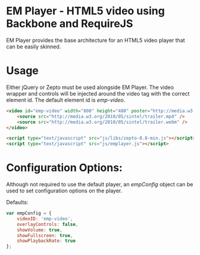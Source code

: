 # EM Player - HTML5 video using Backbone and RequireJS

EM Player provides the base architecture for an HTML5 video player that can be easily skinned.

# Usage

Either jQuery or Zepto must be used alongside EM Player. The video wrapper and controls will be injected around the video tag with the correct element id. The default element id is *emp-video*.

``` html
<video id="emp-video" width="800" height="480" poster="http://media.w3.org/2010/05/sintel/poster.png">
	<source src="http://media.w3.org/2010/05/sintel/trailer.mp4" />
	<source src="http://media.w3.org/2010/05/sintel/trailer.webm" />
</video>

<script type="text/javascript" src="js/libs/zepto-0.8-min.js"></script>
<script type="text/javascript" src="js/emplayer.js"></script>
```

# Configuration Options:

Although not required to use the default player, an *empConfig* object can be used to set configuration options on the player.

Defaults:

``` js
var empConfig = {
	videoID: 'emp-video',
	overlayControls: false,
	showVolume: true,
	showFullscreen: true,
	showPlaybackRate: true
};
```
